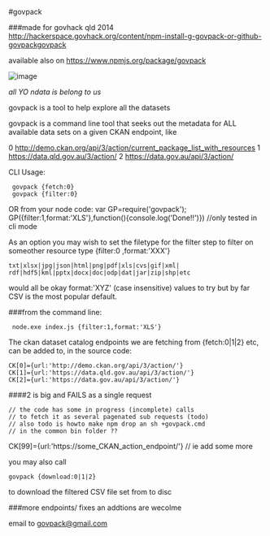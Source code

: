 #govpack

###made for govhack qld 2014
http://hackerspace.govhack.org/content/npm-install-g-govpack-or-github-govpackgovpack

available also on
https://www.npmjs.org/package/govpack

![image](http://hackerspace.govhack.org/sites/default/files/field/image/Screenshot%20%2812%29.png)

*all YO ndata is belong to us*

govpack is a tool to help explore all the datasets

govpack is a command line tool that seeks out the metadata
for ALL available data sets on a given CKAN endpoint, like

0 http://demo.ckan.org/api/3/action/current_package_list_with_resources
1 https://data.qld.gov.au/3/action/
2 https://data.gov.au/api/3/action/

CLI Usage:

     govpack {fetch:0}
     govpack {filter:0}

OR from your node code: 
var GP=require('govpack');
GP({filter:1,format:'XLS'},function(){console.log('Done!!')})
//only tested in cli mode  

As an option you may wish to set the filetype for the filter step 
to filter on someother resource type {filter:0 ,format:'XXX'}

    txt|xlsx|jpg|json|html|png|pdf|xls|cvs|gif|xml|
    rdf|hdf5|kml|pptx|docx|doc|odp|dat|jar|zip|shp|etc

would all be okay format:'XYZ' (case insensitive) values to try 
but by far CSV is the most popular default.

###from the command line:

     node.exe index.js {filter:1,format:'XLS'}

The ckan dataset catalog endpoints we are fetching from 
{fetch:0|1|2} etc, can be added to, in the source code:

    CK[0]={url:'http://demo.ckan.org/api/3/action/'}
    CK[1]={url:'https://data.qld.gov.au/api/3/action/'}
    CK[2]={url:'https://data.gov.au/api/3/action/'}    
####2 is big  and FAILS as a single request 

    // the code has some in progress (incomplete) calls 
    // to fetch it as several pagenated sub requests (todo)
    // also todo is howto make npm drop an sh +govpack.cmd
    // in the common bin folder ??

    
CK[99]={url:'https://some_CKAN_action_endpoint/'} // ie add some more
  
you may also call

    govpack {download:0|1|2} 

to download the filtered CSV file set from to disc

###more endpoints/ fixes an addtions are wecolme

email to
govpack@gmail.com


